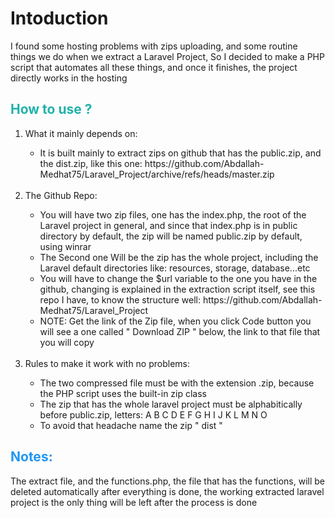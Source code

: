 <h1>Intoduction</h1>
<p>I found some hosting problems with zips uploading, and some routine things we do when we extract a Laravel Project, So I decided to make a PHP script that automates all these things, and once it finishes, the project directly works in the hosting</p>
<h2 style="color: lightseagreen;">How to use ?</h2>
<ol>
    <li>What it mainly depends on:</li>
    <ul>
        <li>It is built mainly to extract zips on github that has the public.zip, and the dist.zip, like this one: https://github.com/Abdallah-Medhat75/Laravel_Project/archive/refs/heads/master.zip</li>
    </ul>
    <br>
    <li>The Github Repo:</li>
    <ul>
        <li>You will have two zip files, one has the index.php, the root of the Laravel project in general, and since that index.php is in public directory by default, the zip will be named public.zip by default, using winrar</li>
        <li>The Second one Will be the zip has the whole project, including the Laravel default directories like: resources, storage, database...etc</li>
        <li>You will have to change the $url variable to the one you have in the github, changing is explained in the extraction script itself, see this repo I have, to know the structure well: https://github.com/Abdallah-Medhat75/Laravel_Project</li>
        <li>NOTE: Get the link of the Zip file, when you click Code button you will see a one called " Download ZIP " below, the link to that file that you will copy</li>
    </ul>
    <br>
    <li>Rules to make it work with no problems: </li>
    <ul>
        <li>The two compressed file must be with the extension .zip, because the PHP script uses the built-in zip class</li>
        <li>The zip that has the whole laravel project must be alphabitically before public.zip, letters: A B C D E F G H I J K L M N O</li>
        <li>To avoid that headache name the zip " dist "</li>
    </ul>
</ol>
<h2 style="color: #2196f3">Notes: </h2>
<p>The extract file, and the functions.php, the file that has the functions, will be deleted automatically after everything is done, the working extracted laravel project is the only thing will be left after the process is done</p>
